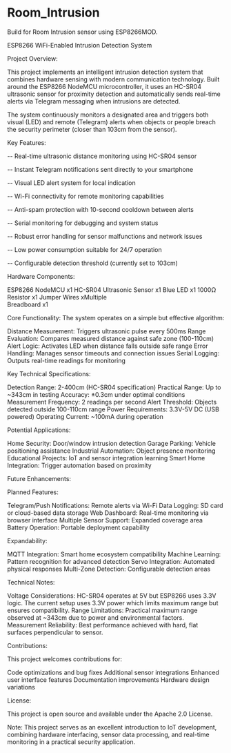 # Room_Intrusion
Build for Room Intrusion sensor using ESP8266MOD.


ESP8266 WiFi-Enabled Intrusion Detection System


Project Overview:

This project implements an intelligent intrusion detection system that combines hardware sensing with modern communication technology. Built around the ESP8266 NodeMCU microcontroller, it uses an HC-SR04 ultrasonic sensor for proximity detection and automatically sends real-time alerts via Telegram messaging when intrusions are detected.

The system continuously monitors a designated area and triggers both visual (LED) and remote (Telegram) alerts when objects or people breach the security perimeter (closer than 103cm from the sensor).



Key Features:

-- Real-time ultrasonic distance monitoring using HC-SR04 sensor

-- Instant Telegram notifications sent directly to your smartphone

-- Visual LED alert system for local indication

-- Wi-Fi connectivity for remote monitoring capabilities

-- Anti-spam protection with 10-second cooldown between alerts

-- Serial monitoring for debugging and system status

-- Robust error handling for sensor malfunctions and network issues

-- Low power consumption suitable for 24/7 operation

-- Configurable detection threshold (currently set to 103cm)


Hardware Components:

ESP8266 NodeMCU              x1	
HC-SR04 Ultrasonic Sensor    x1	
Blue LED                     x1	
1000Ω Resistor               x1	
Jumper Wires                 xMultiple	
Breadboard	                 x1	


Core Functionality:
The system operates on a simple but effective algorithm:

Distance Measurement: Triggers ultrasonic pulse every 500ms
Range Evaluation: Compares measured distance against safe zone (100-110cm)
Alert Logic: Activates LED when distance falls outside safe range
Error Handling: Manages sensor timeouts and connection issues
Serial Logging: Outputs real-time readings for monitoring


Key Technical Specifications:

Detection Range: 2-400cm (HC-SR04 specification)
Practical Range: Up to ~343cm in testing
Accuracy: ±0.3cm under optimal conditions
Measurement Frequency: 2 readings per second
Alert Threshold: Objects detected outside 100-110cm range
Power Requirements: 3.3V-5V DC (USB powered)
Operating Current: ~100mA during operation


Potential Applications:

Home Security: Door/window intrusion detection
Garage Parking: Vehicle positioning assistance
Industrial Automation: Object presence monitoring
Educational Projects: IoT and sensor integration learning
Smart Home Integration: Trigger automation based on proximity


Future Enhancements:

Planned Features:

Telegram/Push Notifications: Remote alerts via Wi-Fi
Data Logging: SD card or cloud-based data storage
Web Dashboard: Real-time monitoring via browser interface
Multiple Sensor Support: Expanded coverage area
Battery Operation: Portable deployment capability

Expandability:

MQTT Integration: Smart home ecosystem compatibility
Machine Learning: Pattern recognition for advanced detection
Servo Integration: Automated physical responses
Multi-Zone Detection: Configurable detection areas


Technical Notes:

Voltage Considerations: HC-SR04 operates at 5V but ESP8266 uses 3.3V logic. The current setup uses 3.3V power which limits maximum range but ensures compatibility.
Range Limitations: Practical maximum range observed at ~343cm due to power and environmental factors.
Measurement Reliability: Best performance achieved with hard, flat surfaces perpendicular to sensor.


Contributions:

This project welcomes contributions for:

Code optimizations and bug fixes
Additional sensor integrations
Enhanced user interface features
Documentation improvements
Hardware design variations

License:

This project is open source and available under the Apache 2.0 License.


Note: This project serves as an excellent introduction to IoT development, combining hardware interfacing, sensor data processing, and real-time monitoring in a practical security application.
